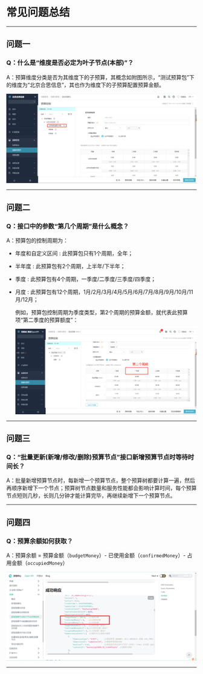 # 常见问题总结

---
## 问题一
### Q：什么是“维度是否必定为叶子节点(本部)”？

A：预算维度分类是否为其维度下的子预算，其概念如附图所示，“测试预算包”下的维度为“北京合思信息”，其也作为维度下的子预算配置预算金额。

![维度](images/mustLeaf.png)

---
## 问题二
### Q：接口中的参数“第几个周期”是什么概念？

A：预算包的控制周期为：<br/>

- 年度和自定义区间 : 此预算包只有1个周期，全年；
- 半年度 : 此预算包有2个周期，上半年/下半年；
- 季度 : 此预算包有4个周期，一季度/二季度/三季度/四季度；
- 月度 : 此预算包有12个周期，1月/2月/3月/4月/5月/6月/7月/8月/9月/10月/11月/12月；

  例如，预算包控制周期为季度类型，第2个周期的预算金额，就代表此预算项“第二季度的预算额度”：

  ![维度](images/periods.png)

---
## 问题三
### Q：“批量更新(新增/修改/删除)预算节点”接口新增预算节点时等待时间长？

A：批量新增预算节点时，每新增一个预算节点，整个预算树都要计算一遍，然后再顺序新增下一个节点；预算树节点数量和服务性能都会影响计算时间，每个预算节点短则几秒，长则几分钟才能计算完毕，再继续新增下一个预算节点。

---
## 问题四
### Q：预算余额如何获取？

A：预算余额 = 预算金额（`budgetMoney`）- 已使用金额（`confirmedMoney`）- 占用金额（`occupiedMoney`）

  ![预算余额计算](images/预算余额计算.png)

---
